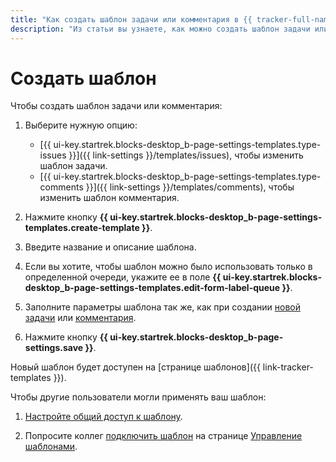 ```yaml
---
title: "Как создать шаблон задачи или комментария в {{ tracker-full-name }}"
description: "Из статьи вы узнаете, как можно создать шаблон задачи или комментария." 
---
```


# Создать шаблон

Чтобы создать шаблон задачи или комментария:

1. Выберите нужную опцию:
    - [{{ ui-key.startrek.blocks-desktop_b-page-settings-templates.type-issues }}]({{ link-settings }}/templates/issues), чтобы изменить шаблон задачи.
    - [{{ ui-key.startrek.blocks-desktop_b-page-settings-templates.type-comments }}]({{ link-settings }}/templates/comments), чтобы изменить шаблон комментария.

1. Нажмите кнопку **{{ ui-key.startrek.blocks-desktop_b-page-settings-templates.create-template }}**.

1. Введите название и описание шаблона.

1. Если вы хотите, чтобы шаблон можно было использовать только в определенной очереди, укажите ее в поле **{{ ui-key.startrek.blocks-desktop_b-page-settings-templates.edit-form-label-queue }}**.

1. Заполните параметры шаблона так же, как при создании [новой задачи](create-ticket.md) или [комментария](comments.md).

1. Нажмите кнопку **{{ ui-key.startrek.blocks-desktop_b-page-settings.save }}**.

Новый шаблон будет доступен на [странице шаблонов]({{ link-tracker-templates }}).


Чтобы другие пользователи могли применять ваш шаблон:

1. [Настройте общий доступ к шаблону](share-template.md#section_nmn_prs_zz).

1. Попросите коллег [подключить шаблон](share-template.md#section_vkg_trs_zz) на странице [Управление шаблонами](https://tracker.yandex.ru/settings/templates/issues).
